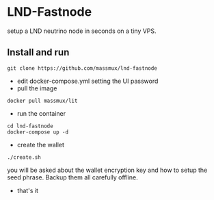 # LND-Fastnode

setup a LND neutrino node in seconds on a tiny VPS.

## Install and run

```
git clone https://github.com/massmux/lnd-fastnode
```

- edit docker-compose.yml setting the UI password
- pull the image

```
docker pull massmux/lit
```

- run the container

```
cd lnd-fastnode
docker-compose up -d
```
- create the wallet

```
./create.sh
```

you will be asked about the wallet encryption key and how to setup the seed phrase. Backup them all carefully offline.

- that's it
